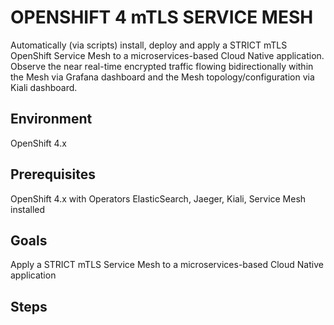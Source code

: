 # OPENSHIFT 4 mTLS SERVICE MESH
Automatically (via scripts) install, deploy and apply a STRICT mTLS OpenShift Service Mesh to a microservices-based Cloud Native application.
Observe the near real-time encrypted traffic flowing bidirectionally within the Mesh via Grafana dashboard and the Mesh topology/configuration via Kiali dashboard.

## Environment
OpenShift 4.x

## Prerequisites
OpenShift 4.x with Operators ElasticSearch, Jaeger, Kiali, Service Mesh installed

## Goals
Apply a STRICT mTLS Service Mesh to a microservices-based Cloud Native application

## Steps

